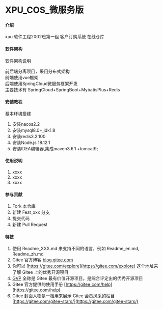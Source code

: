 # XPU_COS_微服务版

#### 介绍
xpu 软件工程2002班第一组 客户订购系统 在线仓库

#### 软件架构
软件架构说明

前后端分离项目，采用分布式架构<br/>
前端使用vue框架<br/>
后端使用SpringCloud微服务框架开发<br/>
主要技术有
SpringCloud+SpringBoot+MybatisPlus+Redis
#### 安装教程
基本环境搭建
1.  安装nacos2.2
2.  安装mysql8.0+,jdk1.8
3.  安装redis3.2.100
4.  安装Node.js 18.12.1
5.  安装IDEA编辑器,集成maven3.6.1 +tomcat9;
#### 使用说明

1.  xxxx
2.  xxxx
3.  xxxx

#### 参与贡献

1.  Fork 本仓库
2.  新建 Feat_xxx 分支
3.  提交代码
4.  新建 Pull Request


#### 特技

1.  使用 Readme\_XXX.md 来支持不同的语言，例如 Readme\_en.md, Readme\_zh.md
2.  Gitee 官方博客 [blog.gitee.com](https://blog.gitee.com)
3.  你可以 [https://gitee.com/explore](https://gitee.com/explore) 这个地址来了解 Gitee 上的优秀开源项目
4.  [GVP](https://gitee.com/gvp) 全称是 Gitee 最有价值开源项目，是综合评定出的优秀开源项目
5.  Gitee 官方提供的使用手册 [https://gitee.com/help](https://gitee.com/help)
6.  Gitee 封面人物是一档用来展示 Gitee 会员风采的栏目 [https://gitee.com/gitee-stars/](https://gitee.com/gitee-stars/)
